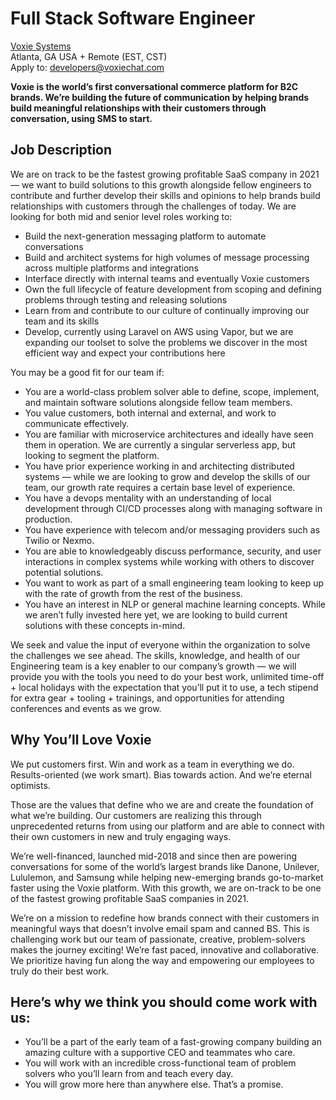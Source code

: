 # Full Stack Software Engineer

[Voxie Systems](http://voxie.com)<br />
Atlanta, GA USA + Remote (EST, CST)<br />
Apply to: [developers@voxiechat.com](mailto:developers@voxiechat.com)

**Voxie is the world’s first conversational commerce platform for B2C brands. We’re building the future of communication by helping brands build meaningful relationships with their customers through conversation, using SMS to start.**

## Job Description

We are on track to be the fastest growing profitable SaaS company in 2021 — we want to build solutions to this growth alongside fellow engineers to contribute and further develop their skills and opinions to help brands build relationships with customers through the challenges of today. We are looking for both mid and senior level roles working to:
- Build the next-generation messaging platform to automate conversations
- Build and architect systems for high volumes of message processing across multiple platforms and integrations
- Interface directly with internal teams and eventually Voxie customers
- Own the full lifecycle of feature development from scoping and defining problems through testing and releasing solutions
- Learn from and contribute to our culture of continually improving our team and its skills
- Develop, currently using Laravel on AWS using Vapor, but we are expanding our toolset to solve the problems we discover in the most efficient way and expect your contributions here
 
You may be a good fit for our team if:
- You are a world-class problem solver able to define, scope, implement, and maintain software solutions alongside fellow team members.
- You value customers, both internal and external, and work to communicate effectively.
- You are familiar with microservice architectures and ideally have seen them in operation. We are currently a singular serverless app, but looking to segment the platform.
- You have prior experience working in and architecting distributed systems — while we are looking to grow and develop the skills of our team, our growth rate requires a certain base level of experience.
- You have a devops mentality with an understanding of local development through CI/CD processes along with managing software in production.
- You have experience with telecom and/or messaging providers such as Twilio or Nexmo.
- You are able to knowledgeably discuss performance, security, and user interactions in complex systems while working with others to discover potential solutions.
- You want to work as part of a small engineering team looking to keep up with the rate of growth from the rest of the business.
- You have an interest in NLP or general machine learning concepts. While we aren’t fully invested here yet, we are looking to build current solutions with these concepts in-mind.
 
We seek and value the input of everyone within the organization to solve the challenges we see ahead. The skills, knowledge, and health of our Engineering team is a key enabler to our company’s growth — we will provide you with the tools you need to do your best work, unlimited time-off + local holidays with the expectation that you’ll put it to use, a tech stipend for extra gear + tooling + trainings, and opportunities for attending conferences and events as we grow.
 
## Why You’ll Love Voxie
 
We put customers first. Win and work as a team in everything we do. Results-oriented (we work smart). Bias towards action. And we’re eternal optimists.
 
Those are the values that define who we are and create the foundation of what we’re building. Our customers are realizing this through unprecedented returns from using our platform and are able to connect with their own customers in new and truly engaging ways.
 
We’re well-financed, launched mid-2018 and since then are powering conversations for some of the world’s largest brands like Danone, Unilever, Lululemon, and Samsung while helping new-emerging brands go-to-market faster using the Voxie platform. With this growth, we are on-track to be one of the fastest growing profitable SaaS companies in 2021.
 
We’re on a mission to redefine how brands connect with their customers in meaningful ways that doesn’t involve email spam and canned BS. This is challenging work but our team of passionate, creative, problem-solvers makes the journey exciting! We’re fast paced, innovative and collaborative. We prioritize having fun along the way and empowering our employees to truly do their best work. 
 
## Here’s why we think you should come work with us:
- You’ll be a part of the early team of a fast-growing company building an amazing culture with a supportive CEO and teammates who care. 
- You will work with an incredible cross-functional team of problem solvers who you’ll learn from and teach every day.
- You will grow more here than anywhere else. That’s a promise.
